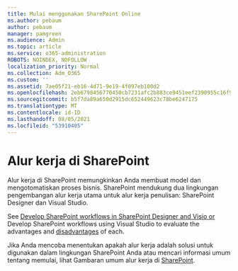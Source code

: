 ```yaml
---
title: Mulai menggunakan SharePoint Online
ms.author: pebaum
author: pebaum
manager: pamgreen
ms.audience: Admin
ms.topic: article
ms.service: o365-administration
ROBOTS: NOINDEX, NOFOLLOW
localization_priority: Normal
ms.collection: Adm_O365
ms.custom: ''
ms.assetid: 7ae05f21-eb16-4d71-9e19-4f097eb100d2
ms.openlocfilehash: 2eb6798456770450cb7231afc2b883ce9451eef2390955c16f9125014b41c489
ms.sourcegitcommit: b5f7da89a650d2915dc652449623c78be6247175
ms.translationtype: MT
ms.contentlocale: id-ID
ms.lasthandoff: 08/05/2021
ms.locfileid: "53910405"
---
```

# <a name="workflows-in-sharepoint"></a>Alur kerja di SharePoint

Alur kerja di SharePoint memungkinkan Anda membuat model dan mengotomatiskan proses bisnis. SharePoint mendukung dua lingkungan pengembangan alur kerja utama untuk alur kerja penulisan: SharePoint Designer dan Visual Studio. 

See [Develop SharePoint workflows in SharePoint Designer and Visio or](https://docs.microsoft.com/sharepoint/dev/general-development/develop-sharepoint-workflows-using-visual-studio) Develop SharePoint workflows using Visual Studio to evaluate the advantages and [disadvantages](https://docs.microsoft.com/sharepoint/dev/general-development/develop-sharepoint-workflows-using-visual-studio) of each. 

Jika Anda mencoba menentukan apakah alur kerja adalah solusi untuk digunakan dalam lingkungan SharePoint Anda atau mencari informasi umum tentang memulai, lihat Gambaran umum alur kerja di [SharePoint](https://docs.microsoft.com/sharepoint/dev/general-development/get-started-with-workflows-in-sharepoint#overview-of-workflows-in-sharepoint).